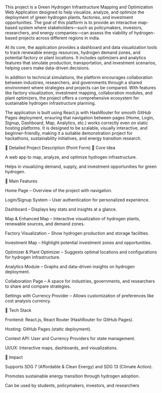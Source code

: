 This project is a Green Hydrogen Infrastructure Mapping and Optimization Web Application designed to help visualize, analyze, and optimize the deployment of green hydrogen plants, factories, and investment opportunities. The goal of this platform is to provide an interactive map-based system where stakeholders—such as policymakers, investors, researchers, and energy companies—can assess the viability of hydrogen-based projects across different regions in india.

At its core, the application provides a dashboard and data visualization tools to track renewable energy resources, hydrogen demand zones, and potential factory or plant locations. It includes optimizers and analytics features that simulate production, transportation, and investment scenarios, helping users make data-driven decisions.

In addition to technical simulations, the platform encourages collaboration between industries, researchers, and governments through a shared environment where strategies and projects can be compared. With features like factory visualization, investment mapping, collaboration modules, and plant optimizers, the project offers a comprehensive ecosystem for sustainable hydrogen infrastructure planning.

The application is built using React.js with HashRouter for smooth GitHub Pages deployment, ensuring that navigation between pages (Home, Login, Signup, Dashboard, Map, Analytics, etc.) works correctly even on static hosting platforms. It is designed to be scalable, visually interactive, and beginner-friendly, making it a suitable demonstration project for hackathons, sustainability initiatives, and energy transition research.

📌 Detailed Project Description (Point Form) 
🔹 Core Idea

A web app to map, analyze, and optimize hydrogen infrastructure.

Helps in visualizing demand, supply, and investment opportunities for green hydrogen.

🔹 Main Features

Home Page – Overview of the project with navigation.

Login/Signup System – User authentication for personalized experience.

Dashboard – Displays key stats and insights at a glance.

Map & Enhanced Map – Interactive visualization of hydrogen plants, renewable sources, and demand zones.

Factory Visualization – Show hydrogen production and storage facilities.

Investment Map – Highlight potential investment zones and opportunities.

Optimizer & Plant Optimizer – Suggests optimal locations and configurations for hydrogen infrastructure.

Analytics Module – Graphs and data-driven insights on hydrogen deployment.

Collaboration Page – A space for industries, governments, and researchers to share and compare strategies.

Settings with Currency Provider – Allows customization of preferences like cost analysis currency.

🔹 Tech Stack

Frontend: React.js, React Router (HashRouter for GitHub Pages).

Hosting: GitHub Pages (static deployment).

Context API: User and Currency Providers for state management.

UI/UX: Interactive maps, dashboards, and visualizations.

🔹 Impact

Supports SDG 7 (Affordable & Clean Energy) and SDG 13 (Climate Action).

Promotes sustainable energy transition through hydrogen adoption.

Can be used by students, policymakers, investors, and researchers
